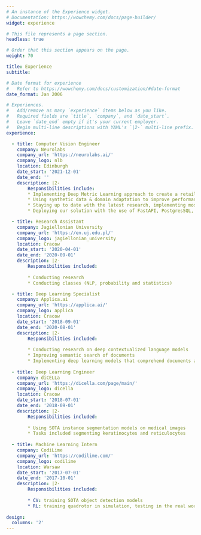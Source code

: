 ```yaml
---
# An instance of the Experience widget.
# Documentation: https://wowchemy.com/docs/page-builder/
widget: experience

# This file represents a page section.
headless: true

# Order that this section appears on the page.
weight: 70

title: Experience
subtitle:

# Date format for experience
#   Refer to https://wowchemy.com/docs/customization/#date-format
date_format: Jan 2006

# Experiences.
#   Add/remove as many `experience` items below as you like.
#   Required fields are `title`, `company`, and `date_start`.
#   Leave `date_end` empty if it's your current employer.
#   Begin multi-line descriptions with YAML's `|2-` multi-line prefix.
experience:

  - title: Computer Vision Engineer
    company: Neurolabs
    company_url: 'https://neurolabs.ai/'
    company_logo: nlb
    location: Edinburgh
    date_start: '2021-12-01'
    date_end: ''
    description: |2-
        Responsibilities include:
        * Implementing Deep Metric Learning approach to create a retail object detector
        * Using synthetic data & domain adaptation to improve performance with a small amount of real data
        * Staying up to date with the latest research, implementing most useful advancements
        * Deploying our solution with the use of FastAPI, PostgresSQL, GCP, Pinecone & Docker

  - title: Research Assistant
    company: Jagiellonian University
    company_url: 'https://en.uj.edu.pl/'
    company_logo: jagiellonian_university
    location: Cracow
    date_start: '2020-04-01'
    date_end: '2020-09-01'
    description: |2-
        Responsibilities included:
        
        * Conducting research
        * Conducting classes (NLP, probability and statistics)

  - title: Deep Learning Specialist
    company: Applica.ai
    company_url: 'https://applica.ai/'
    company_logo: applica
    location: Cracow
    date_start: '2018-09-01'
    date_end: '2020-08-01'
    description: |2-
        Responsibilities included:
        
        * Conducting research on deep contextualized language models
        * Improving semantic search of documents
        * Implementing deep learning models that comprehend documents and answer questions about it
        
  - title: Deep Learning Engineer
    company: diCELLa
    company_url: 'https://dicella.com/page/main/'
    company_logo: dicella
    location: Cracow
    date_start: '2018-07-01'
    date_end: '2018-09-01'
    description: |2-
        Responsibilities included:
        
        * Using SOTA instance segmentation models on medical images
        * Tasks included segmenting keratinocytes and reticulocytes
        
  - title: Machine Learning Intern
    company: CodiLime
    company_url: 'https://codilime.com/'
    company_logo: codilime
    location: Warsaw
    date_start: '2017-07-01'
    date_end: '2017-10-01'
    description: |2-
        Responsibilities included:
        
        * CV: training SOTA object detection models
        * RL: training quadrotor in simulation, testing in the real world
        
design:
  columns: '2'
---
```


